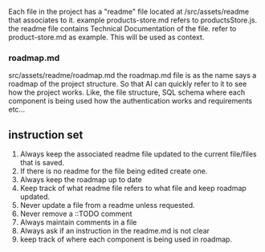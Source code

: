 Each file in the project has a "readme" file located at /src/assets/readme that associates to it. example products-store.md refers to productsStore.js. the readme file contains Technical Documentation of the file. refer to product-store.md as example. This will be used as context.

### roadmap.md

src/assets/readme/roadmap.md
the roadmap.md file is as the name says a roadmap of the project structure. So that AI can quickly refer to it to see how the project works. Like, the file structure, SQL schema where each component is being used how the authentication works and requirements etc...

## instruction set

1. Always keep the associated readme file updated to the current file/files that is saved.
2. If there is no readme for the file being edited create one.
3. Always keep the roadmap up to date
4. Keep track of what readme file refers to what file and keep roadmap updated.
5. Never update a file from a readme unless requested.
6. Never remove a ::TODO comment
7. Always maintain comments in a file
8. Always ask if an instruction in the readme.md is not clear
9. keep track of where each component is being used in roadmap.
